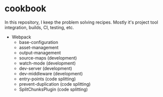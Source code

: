 # cookbook

In this repository, I keep the problem solving recipes. Mostly it's project tool integration,
builds, CI, testing, etc.


- Webpack
    - base-configuration
    - asset-management
    - output-management
    - source-maps (development)
    - watch-mode (development)
    - dev-server (development)
    - dev-middleware (development)
    - entry-points (code splitting)
    - prevent-duplication (code splitting)
    - SplitChunksPlugin (code splitting)

